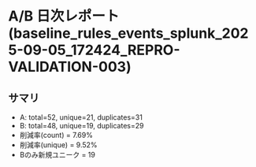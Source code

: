 # A/B 日次レポート (baseline_rules_events_splunk_2025-09-05_172424_REPRO-VALIDATION-003)

## サマリ
- A: total=52, unique=21, duplicates=31
- B: total=48, unique=19, duplicates=29
- 削減率(count) = 7.69%
- 削減率(unique) = 9.52%
- Bのみ新規ユニーク = 19